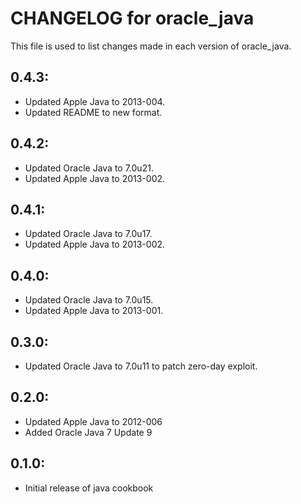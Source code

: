 # CHANGELOG for oracle_java

This file is used to list changes made in each version of oracle_java.

## 0.4.3: 

* Updated Apple Java to 2013-004.
* Updated README to new format.

## 0.4.2:

* Updated Oracle Java to 7.0u21.
* Updated Apple Java to 2013-002.

## 0.4.1:

* Updated Oracle Java to 7.0u17.
* Updated Apple Java to 2013-002.

## 0.4.0:

* Updated Oracle Java to 7.0u15.
* Updated Apple Java to 2013-001.

## 0.3.0: 

* Updated Oracle Java to 7.0u11 to patch zero-day exploit.

## 0.2.0:

* Updated Apple Java to 2012-006
* Added Oracle Java 7 Update 9

## 0.1.0:

* Initial release of java cookbook